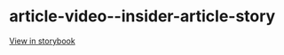 # article-video--insider-article-story

[View in storybook](https://raw.githack.com/Independent-Digital-News-and-Media-Ltd/standard-pwamp-sb/PR-364-sb/index.html?path=/story/article-video--insider-article-story)